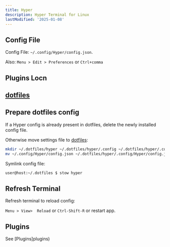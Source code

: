 ```yaml
---
title: Hyper
description: Hyper Terminal for Linux
lastModified: '2025-01-08'
---
```


## Config File

Config File: `~/.config/Hyper/config.json`.

Also: `Menu > Edit > Preferences` or `Ctrl+comma`

## Plugins Locn

## [dotfiles](https://github.com/annebrown/dotfiles)

## Prepare dotfiles config

If a Hyper config is already present in dotfiles, delete the newly installed config file.

Otherwise move settings file to [dotfiles](https://github.com/annebrown/dotfiles):

```bash
mkdir ~/.dotfiles/hyper ~/.dotfiles/hyper/.config ~/.dotfiles/hyper/.config/Hyper
mv ~/.config/Hyper/config.json ~/.dotfiles/hyper/.config/Hyper/config.json
```

Symlink config file:

```bash
user@host:~/.dotfiles $ stow hyper
```

## Refresh Terminal

Refresh terminal to reload config:

 `Menu > View>  Reload` or `Ctrl-Shift-R` or restart app.

## Plugins

See [Plugins]plugins)
